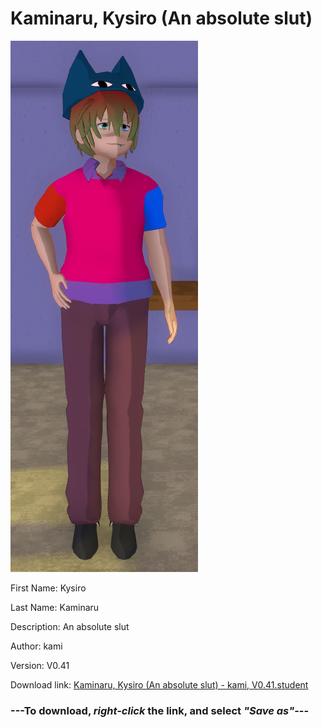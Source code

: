 # Kaminaru, Kysiro (An absolute slut)

<img src = "https://raw.githubusercontent.com/Arbiter1223/Daigaku-Gurashi-Custom-Students/master/Students/Files/Kaminaru%2C%20Kysiro%20(An%20absolute%20slut).png">

First Name: Kysiro

Last Name: Kaminaru

Description: An absolute slut

Author: kami

Version: V0.41

Download link: <a href="https://raw.githubusercontent.com/Arbiter1223/Daigaku-Gurashi-Custom-Students/master/Students/Files/Kaminaru%2C%20Kysiro%20(An%20absolute%20slut)%20-%20kami%2C%20V0.41.student">Kaminaru, Kysiro (An absolute slut) - kami, V0.41.student</a>

### ---**To download, _right-click_ the link, and select _"Save as"_**---

